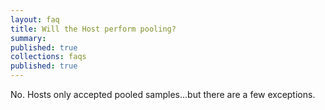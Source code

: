 ```yaml
---
layout: faq
title: Will the Host perform pooling?
summary:
published: true
collections: faqs
published: true
---
```


No. Hosts only accepted pooled samples...but there are a few exceptions.
